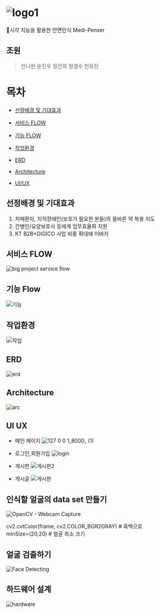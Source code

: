 # ![logo1](https://user-images.githubusercontent.com/90889155/163949077-046b55ab-af67-492c-8f95-049dd1aa39a3.png)

💊시각 지능을 활용한 안면인식 Medi-Penser
## 조원
> 안나현 윤진우 정건희 정경수 천유진
> 
# 목차 

- [선정배경 및 기대효과](#선정배경-및-기대효과)

- [서비스 FLOW](#서비스-flow)

- [기능 FLOW](#기능-flow)

- [작업환경](#작업환경)

- [ERD](#erd)

- [Architecture](#architecture)

- [UI/UX](#ui-ux)

## 선정배경 및 기대효과

1. 치매환자, 지적장애인(보호가 필요한 분들)의 올바른 약 복용 지도
2. 간병인/요양보호사 등에게 업무효율화 지원
3. KT B2B+DIGICO 사업 비중 확대에 이바지

## 서비스 FLOW
![big project service flow](https://user-images.githubusercontent.com/42240751/164355370-c89f4473-6ac1-417b-819d-c72b85e32a00.jpg)

## 기능 Flow
![기능](https://user-images.githubusercontent.com/90889155/167329955-8ea883ee-bc1c-4ef6-90c4-1f1bce145fc7.PNG)

## 작업환경
![작업](https://user-images.githubusercontent.com/90889155/167336536-2bead010-65c2-472b-b64b-674f88359d07.PNG)

## ERD
![erd](https://user-images.githubusercontent.com/90889155/167431283-8bb696ce-35d3-4a9b-88fb-9f9b1a5057ca.PNG)

## Architecture
![arc](https://user-images.githubusercontent.com/90889155/167430614-82109d19-9e90-4874-9df8-8f0c082301ba.PNG)
## UI UX
- 메인 페이지
![127 0 0 1_8000_ (1)](https://user-images.githubusercontent.com/90889155/167337450-3ef8d319-29ff-4e6d-ac95-b7ae33461a74.png)

- 로그인,회원가입
![login](https://user-images.githubusercontent.com/90889155/167346333-155600de-c606-42eb-974f-266557446a96.png)

- 게시판
![게시판2](https://user-images.githubusercontent.com/90889155/167348425-f80547c1-22fa-46b6-a654-2992e8dba927.PNG)

- 게시글
![게시판](https://user-images.githubusercontent.com/90889155/167348335-834af48a-0127-4123-a3eb-323f08605d59.PNG)


## 인식할 얼굴의 data set 만들기
![OpenCV - Webcam Capture](https://user-images.githubusercontent.com/85106442/165012056-c7a9ad83-9ffe-43cf-88ca-be2a3c083576.jpg)   
   
cv2.cvtColor(frame, cv2.COLOR_BGR2GRAY) # 흑백으로   
minSize=(20,20) # 얼굴 최소 크기


## 얼굴 검출하기
![Face Detecting](https://user-images.githubusercontent.com/85106442/165013243-437f7427-19b0-4ddc-9dd8-322243a59449.png)

## 하드웨어 설계
![hardware](https://user-images.githubusercontent.com/85106442/166610878-f2529531-eca6-4b89-a5a7-d60b41e9e488.png)
